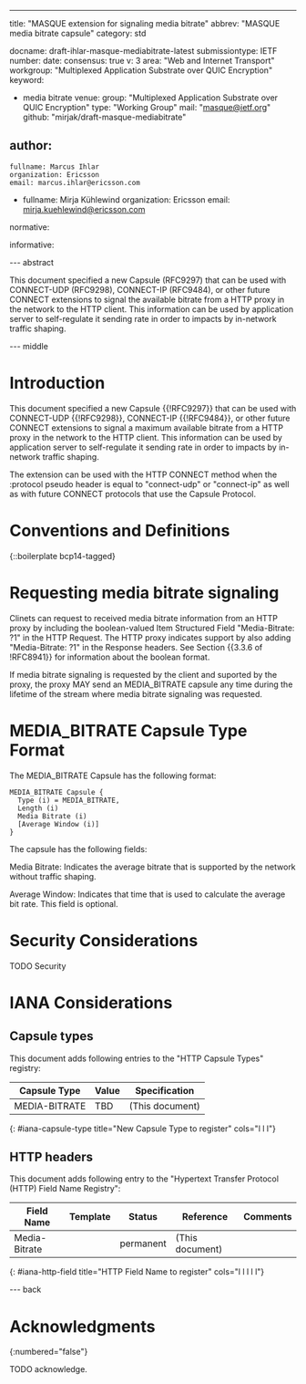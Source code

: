 ---
title: "MASQUE extension for signaling media bitrate"
abbrev: "MASQUE media bitrate capsule"
category: std

docname: draft-ihlar-masque-mediabitrate-latest
submissiontype: IETF
number:
date:
consensus: true
v: 3
area: "Web and Internet Transport"
workgroup: "Multiplexed Application Substrate over QUIC Encryption"
keyword:
 - media bitrate
venue:
  group: "Multiplexed Application Substrate over QUIC Encryption"
  type: "Working Group"
  mail: "masque@ietf.org"
  github: "mirjak/draft-masque-mediabitrate"

author:
 -
    fullname: Marcus Ihlar
    organization: Ericsson
    email: marcus.ihlar@ericsson.com
 -
    fullname: Mirja Kühlewind
    organization: Ericsson
    email: mirja.kuehlewind@ericsson.com

normative:

informative:


--- abstract

This document specified a new Capsule (RFC9297) that can be used with CONNECT-UDP (RFC9298), CONNECT-IP (RFC9484), or other future CONNECT extensions to signal the available bitrate from a HTTP proxy in the network to the HTTP client.
This information can be used by application server to self-regulate it sending rate in order to impacts by in-network traffic shaping.


--- middle

# Introduction

This document specified a new Capsule {{!RFC9297}} that can be used with CONNECT-UDP {{!RFC9298}}, CONNECT-IP {{!RFC9484}}, or other future CONNECT extensions to signal a maximum available bitrate from a HTTP proxy in the network to the HTTP client.
This information can be used by application server to self-regulate it sending rate in order to impacts by in-network traffic shaping.

The extension can be used with the HTTP CONNECT method when the :protocol pseudo header is equal to "connect-udp" or "connect-ip" as well as with future CONNECT protocols that use the Capsule Protocol.

# Conventions and Definitions

{::boilerplate bcp14-tagged}

# Requesting media bitrate signaling

Clinets can request to received media bitrate information from an
HTTP proxy by including the boolean-valued Item Structured Field "Media-Bitrate: ?1" in the HTTP Request.
The HTTP proxy indicates support by also adding "Media-Bitrate: ?1" in the Response headers.
See Section {{3.3.6 of !RFC8941}} for information about the boolean format.

If media bitrate signaling is requested by the client and suported by the proxy,
the proxy MAY send an MEDIA_BITRATE capsule any time during the lifetime of the stream
where media bitrate signaling was requested. 

# MEDIA_BITRATE Capsule Type Format

The MEDIA_BITRATE Capsule has the following format:

~~~
MEDIA_BITRATE Capsule {
  Type (i) = MEDIA_BITRATE,
  Length (i)
  Media Bitrate (i)
  [Average Window (i)]
}
~~~

The capsule has the following fields:

Media Bitrate: Indicates the average bitrate that is supported by the network without traffic shaping. 

Average Window: Indicates that time that is used to calculate the average bit rate. This field is optional.

# Security Considerations

TODO Security


# IANA Considerations

## Capsule types

This document adds following entries to the "HTTP Capsule Types" registry:

| Capsule Type   | Value | Specification   |
| -------------- | ----- | --------------- |
| MEDIA-BITRATE  | TBD   | (This document) |
{: #iana-capsule-type title="New Capsule Type to register" cols="l l l"}

## HTTP headers

This document adds following entry to the "Hypertext Transfer Protocol (HTTP) Field Name Registry":

| Field Name     | Template | Status    | Reference       | Comments |
| -------------- | -------- | --------- | --------------- | -------- |
| Media-Bitrate  |          | permanent | (This document) |          |
{: #iana-http-field title="HTTP Field Name to register" cols="l l l l l"}

--- back

# Acknowledgments
{:numbered="false"}

TODO acknowledge.
